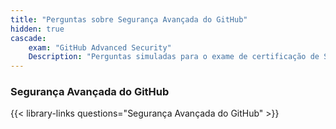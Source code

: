 ```yaml
---
title: "Perguntas sobre Segurança Avançada do GitHub"
hidden: true
cascade:
    exam: "GitHub Advanced Security"
    Description: "Perguntas simuladas para o exame de certificação de Segurança Avançada do GitHub."
---
```


### Segurança Avançada do GitHub
{{< library-links questions="Segurança Avançada do GitHub" >}}
